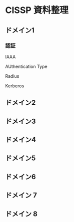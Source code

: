 # CISSP 資料整理
<!-- Copyright 2023 @HirMtsd-->
<!-- 2023/08/29 -->

## ドメイン1
### 認証

IAAA

AUthentication Type

Radius

Kerberos

## ドメイン2

## ドメイン3

## ドメイン4

## ドメイン5

## ドメイン6

## ドメイン 7

## ドメイン 8

